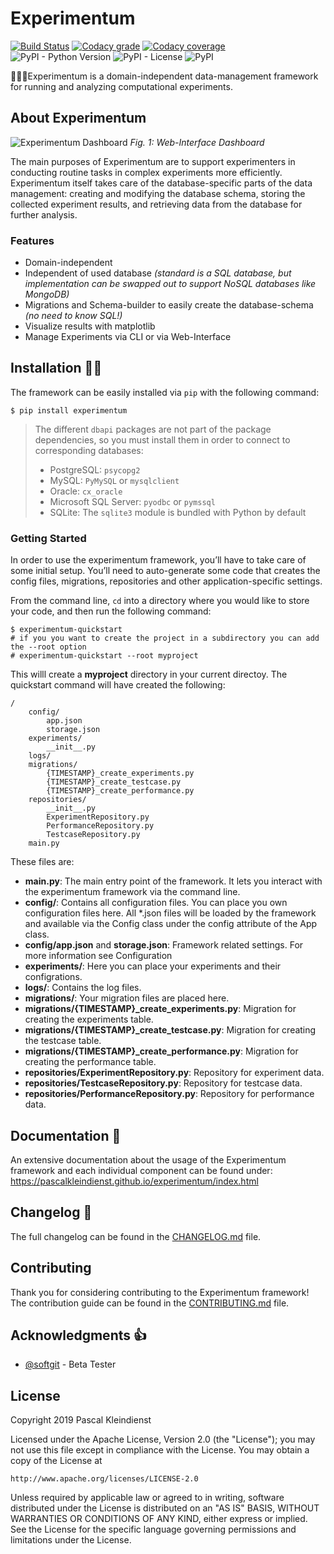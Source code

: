 # Experimentum
[![Build Status][build-status-badge]][build-status-link]
[![Codacy grade][codacy-quality-badge]][codacy-quality-link]
[![Codacy coverage][codacy-coverage-badge]][codacy-coverage-link]
![PyPI - Python Version][python_version_badge]
![PyPI - License][license_badge]
![PyPI][version_badge]


👨‍🔬🔬Experimentum is a domain-independent data-management framework for running and analyzing computational experiments.

## About Experimentum

![Experimentum Dashboard](https://pascalkleindienst.github.io/experimentum/_images/dashboard.png)
*Fig. 1: Web-Interface Dashboard*

The main purposes of Experimentum are to support experimenters in conducting routine tasks in complex experiments more efficiently. Experimentum itself takes care of the database-specific parts of the data management: creating and modifying the database schema, storing the  collected experiment results, and retrieving data from the database for further analysis.

### Features
- Domain-independent
- Independent of used database *(standard is a SQL database, but implementation can be swapped out to support NoSQL databases like MongoDB)*
- Migrations and Schema-builder to easily create the database-schema *(no need to know SQL!)*
- Visualize results with matplotlib
- Manage Experiments via CLI or via Web-Interface


## Installation 👨‍💻
The framework can be easily installed via `pip` with the following command:

`$ pip install experimentum`

>The different ``dbapi`` packages are not part of the package dependencies, so you must install them in order to connect to corresponding databases:
>* PostgreSQL: ``psycopg2``
>* MySQL: ``PyMySQL`` or ``mysqlclient``
>* Oracle: ``cx_oracle``
>* Microsoft SQL Server: ``pyodbc`` or ``pymssql``
>* SQLite: The ``sqlite3`` module is bundled with Python by default

### Getting Started
In order to use the experimentum framework, you’ll have to take care of some initial setup. You’ll need to auto-generate some code that creates the config files, migrations, repositories and other application-specific settings.

From the command line, `cd` into a directory where you would like to store your code, and then run the following command:

~~~
$ experimentum-quickstart
# if you you want to create the project in a subdirectory you can add the --root option
# experimentum-quickstart --root myproject
~~~

This willl create a **myproject** directory in your current directoy. The quickstart command will have created the following:
```
/
    config/
        app.json
        storage.json
    experiments/
        __init__.py
    logs/
    migrations/
        {TIMESTAMP}_create_experiments.py
        {TIMESTAMP}_create_testcase.py
        {TIMESTAMP}_create_performance.py
    repositories/
        __init__.py
        ExperimentRepository.py
        PerformanceRepository.py
        TestcaseRepository.py
    main.py
```
These files are:

- **main.py**: The main entry point of the framework. It lets you interact with the experimentum framework via the command line.
- **config/**: Contains all configuration files. You can place you own configuration files here. All *.json files will be loaded by the framework and available via the Config class under the config attribute of the App class.
- **config/app.json** and **storage.json**: Framework related settings. For more information see Configuration
- **experiments/**: Here you can place your experiments and their configrations.
- **logs/**: Contains the log files.
- **migrations/**: Your migration files are placed here.
- **migrations/{TIMESTAMP}_create_experiments.py**: Migration for creating the experiments table.
- **migrations/{TIMESTAMP}_create_testcase.py**: Migration for creating the testcase table.
- **migrations/{TIMESTAMP}_create_performance.py**: Migration for creating the performance table.
- **repositories/ExperimentRepository.py**: Repository for experiment data.
- **repositories/TestcaseRepository.py**: Repository for testcase data.
- **repositories/PerformanceRepository.py**: Repository for performance data.


## Documentation 📃
An extensive documentation about the usage of the Experimentum framework and each individual component can be found under: https://pascalkleindienst.github.io/experimentum/index.html

## Changelog 📝
The full changelog can be found in the [CHANGELOG.md](CHANGELOG.md) file.

## Contributing
Thank you for considering contributing to the Experimentum framework! The contribution guide can be found in the [CONTRIBUTING.md](.github/CONTRIBUTING.md) file.

## Acknowledgments 👍
- [@softgit](https://github.com/softgit) - Beta Tester

## License
Copyright 2019 Pascal Kleindienst

Licensed under the Apache License, Version 2.0 (the "License");
you may not use this file except in compliance with the License.
You may obtain a copy of the License at

    http://www.apache.org/licenses/LICENSE-2.0

Unless required by applicable law or agreed to in writing, software
distributed under the License is distributed on an "AS IS" BASIS,
WITHOUT WARRANTIES OR CONDITIONS OF ANY KIND, either express or implied.
See the License for the specific language governing permissions and
limitations under the License.


[build-status-badge]: https://travis-ci.com/PascalKleindienst/experimentum.svg?token=Hv3aZrJaquTDR7zjNhps&branch=master
[build-status-link]:https://travis-ci.com/PascalKleindienst/experimentum

[_codacy-quality-badge]: https://img.shields.io/codacy/grade/e85a2c346ef14265b3986ff7f58b3c7a.svg?style=flat-square
[codacy-quality-badge]: https://api.codacy.com/project/badge/Grade/e85a2c346ef14265b3986ff7f58b3c7a
[codacy-quality-link]: https://www.codacy.com?utm_source=github.com&utm_medium=referral&utm_content=PascalKleindienst/experimentum&utm_campaign=Badge_Grade

[_codacy-coverage-badge]: https://img.shields.io/codacy/coverage/e85a2c346ef14265b3986ff7f58b3c7a.svg?style=flat-square
[codacy-coverage-badge]: https://api.codacy.com/project/badge/Coverage/e85a2c346ef14265b3986ff7f58b3c7a
[codacy-coverage-link]: https://www.codacy.com?utm_source=github.com&amp;utm_medium=referral&amp;utm_content=PascalKleindienst/experimentum&amp;utm_campaign=Badge_Coverage

[python_version_badge]: https://img.shields.io/pypi/pyversions/experimentum.svg?style=flat-square
[license_badge]: https://img.shields.io/pypi/l/experimentum.svg?style=flat-square
[version_badge]: https://img.shields.io/pypi/v/experimentum.svg?style=flat-square